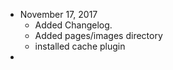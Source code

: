 - November 17, 2017
    - Added Changelog.
    - Added pages/images directory
    - installed cache plugin
- 